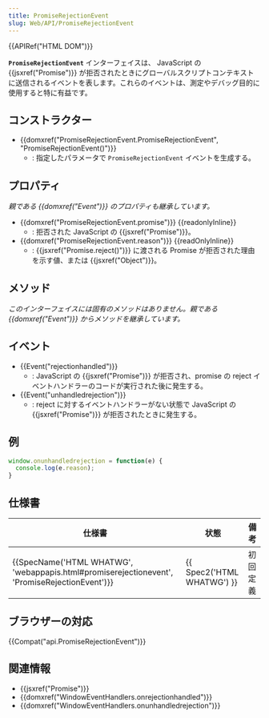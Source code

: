 ```yaml
---
title: PromiseRejectionEvent
slug: Web/API/PromiseRejectionEvent
---
```

{{APIRef("HTML DOM")}}

**`PromiseRejectionEvent`** インターフェイスは、 JavaScript の {{jsxref("Promise")}} が拒否されたときにグローバルスクリプトコンテキストに送信されるイベントを表します。これらのイベントは、測定やデバッグ目的に使用すると特に有益です。

## コンストラクター

- {{domxref("PromiseRejectionEvent.PromiseRejectionEvent", "PromiseRejectionEvent()")}}
  - : 指定したパラメータで `PromiseRejectionEvent` イベントを生成する。

## プロパティ

_親である {{domxref("Event")}} のプロパティも継承しています。_

- {{domxref("PromiseRejectionEvent.promise")}} {{readonlyInline}}
  - : 拒否された JavaScript の {{jsxref("Promise")}}。
- {{domxref("PromiseRejectionEvent.reason")}} {{readOnlyInline}}
  - : {{jsxref("Promise.reject()")}} に渡される Promise が拒否された理由を示す値、または {{jsxref("Object")}}。

## メソッド

_このインターフェイスには固有のメソッドはありません。親である {{domxref("Event")}} からメソッドを継承しています。_

## イベント

- {{Event("rejectionhandled")}}
  - : JavaScript の {{jsxref("Promise")}} が拒否され、promise の reject イベントハンドラーのコードが実行された後に発生する。
- {{Event("unhandledrejection")}}
  - : reject に対するイベントハンドラーがない状態で JavaScript の {{jsxref("Promise")}} が拒否されたときに発生する。

## 例

```js
window.onunhandledrejection = function(e) {
  console.log(e.reason);
}
```

## 仕様書

| 仕様書                                                                                                                       | 状態                                 | 備考     |
| ---------------------------------------------------------------------------------------------------------------------------- | ------------------------------------ | -------- |
| {{SpecName('HTML WHATWG', 'webappapis.html#promiserejectionevent', 'PromiseRejectionEvent')}} | {{ Spec2('HTML WHATWG') }} | 初回定義 |

## ブラウザーの対応

{{Compat("api.PromiseRejectionEvent")}}

## 関連情報

- {{jsxref("Promise")}}
- {{domxref("WindowEventHandlers.onrejectionhandled")}}
- {{domxref("WindowEventHandlers.onunhandledrejection")}}

